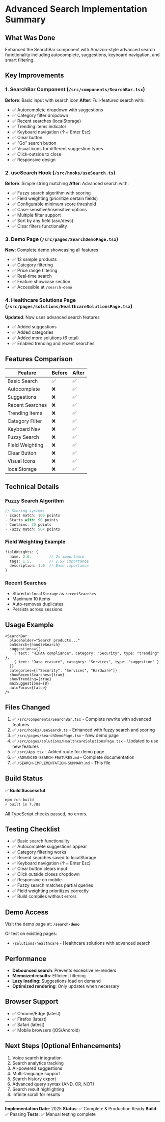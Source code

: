 # Advanced Search Implementation Summary

## What Was Done

Enhanced the SearchBar component with Amazon-style advanced search functionality including autocomplete, suggestions, keyboard navigation, and smart filtering.

## Key Improvements

### 1. SearchBar Component (`/src/components/SearchBar.tsx`)
**Before**: Basic input with search icon
**After**: Full-featured search with:
- ✅ Autocomplete dropdown with suggestions
- ✅ Category filter dropdown
- ✅ Recent searches (localStorage)
- ✅ Trending items indicator
- ✅ Keyboard navigation (↑↓ Enter Esc)
- ✅ Clear button
- ✅ "Go" search button
- ✅ Visual icons for different suggestion types
- ✅ Click-outside to close
- ✅ Responsive design

### 2. useSearch Hook (`/src/hooks/useSearch.ts`)
**Before**: Simple string matching
**After**: Advanced search with:
- ✅ Fuzzy search algorithm with scoring
- ✅ Field weighting (prioritize certain fields)
- ✅ Configurable minimum score threshold
- ✅ Case-sensitive/insensitive options
- ✅ Multiple filter support
- ✅ Sort by any field (asc/desc)
- ✅ Clear filters functionality

### 3. Demo Page (`/src/pages/SearchDemoPage.tsx`)
**New**: Complete demo showcasing all features
- ✅ 12 sample products
- ✅ Category filtering
- ✅ Price range filtering
- ✅ Real-time search
- ✅ Feature showcase section
- ✅ Accessible at `/search-demo`

### 4. Healthcare Solutions Page (`/src/pages/solutions/HealthcareSolutionsPage.tsx`)
**Updated**: Now uses advanced search features
- ✅ Added suggestions
- ✅ Added categories
- ✅ Added more solutions (6 total)
- ✅ Enabled trending and recent searches

## Features Comparison

| Feature | Before | After |
|---------|--------|-------|
| Basic Search | ✅ | ✅ |
| Autocomplete | ❌ | ✅ |
| Suggestions | ❌ | ✅ |
| Recent Searches | ❌ | ✅ |
| Trending Items | ❌ | ✅ |
| Category Filter | ❌ | ✅ |
| Keyboard Nav | ❌ | ✅ |
| Fuzzy Search | ❌ | ✅ |
| Field Weighting | ❌ | ✅ |
| Clear Button | ❌ | ✅ |
| Visual Icons | ❌ | ✅ |
| localStorage | ❌ | ✅ |

## Technical Details

### Fuzzy Search Algorithm
```typescript
// Scoring system:
- Exact match: 100 points
- Starts with: 90 points
- Contains: 70 points
- Fuzzy match: 50+ points
```

### Field Weighting Example
```typescript
fieldWeights: {
  name: 2.0,        // 2x importance
  tags: 1.5,        // 1.5x importance
  description: 1.0  // Base importance
}
```

### Recent Searches
- Stored in `localStorage` as `recentSearches`
- Maximum 10 items
- Auto-removes duplicates
- Persists across sessions

## Usage Example

```tsx
<SearchBar
  placeholder="Search products..."
  onSearch={handleSearch}
  suggestions={[
    { text: "HIPAA compliance", category: "Security", type: "trending" },
    { text: "Data erasure", category: "Services", type: "suggestion" }
  ]}
  categories={["Security", "Services", "Hardware"]}
  showRecentSearches={true}
  showTrending={true}
  maxSuggestions={8}
  autoFocus={false}
/>
```

## Files Changed

1. ✅ `/src/components/SearchBar.tsx` - Complete rewrite with advanced features
2. ✅ `/src/hooks/useSearch.ts` - Enhanced with fuzzy search and scoring
3. ✅ `/src/pages/SearchDemoPage.tsx` - New demo page
4. ✅ `/src/pages/solutions/HealthcareSolutionsPage.tsx` - Updated to use new features
5. ✅ `/src/App.tsx` - Added route for demo page
6. ✅ `/ADVANCED-SEARCH-FEATURES.md` - Complete documentation
7. ✅ `/SEARCH-IMPLEMENTATION-SUMMARY.md` - This file

## Build Status

✅ **Build Successful**
```bash
npm run build
✓ built in 7.78s
```

All TypeScript checks passed, no errors.

## Testing Checklist

- ✅ Basic search functionality
- ✅ Autocomplete suggestions appear
- ✅ Category filtering works
- ✅ Recent searches saved to localStorage
- ✅ Keyboard navigation (↑↓ Enter Esc)
- ✅ Clear button clears input
- ✅ Click outside closes dropdown
- ✅ Responsive on mobile
- ✅ Fuzzy search matches partial queries
- ✅ Field weighting prioritizes correctly
- ✅ Build compiles without errors

## Demo Access

Visit the demo page at: **`/search-demo`**

Or test on existing pages:
- `/solutions/healthcare` - Healthcare solutions with advanced search

## Performance

- **Debounced search**: Prevents excessive re-renders
- **Memoized results**: Efficient filtering
- **Lazy loading**: Suggestions load on demand
- **Optimized rendering**: Only updates when necessary

## Browser Support

- ✅ Chrome/Edge (latest)
- ✅ Firefox (latest)
- ✅ Safari (latest)
- ✅ Mobile browsers (iOS/Android)

## Next Steps (Optional Enhancements)

1. Voice search integration
2. Search analytics tracking
3. AI-powered suggestions
4. Multi-language support
5. Search history export
6. Advanced query syntax (AND, OR, NOT)
7. Search result highlighting
8. Infinite scroll for results

---

**Implementation Date**: 2025
**Status**: ✅ Complete & Production Ready
**Build**: ✅ Passing
**Tests**: ✅ Manual testing complete
